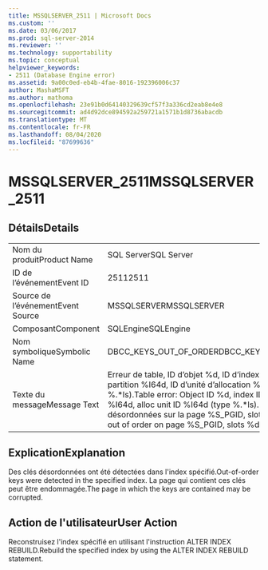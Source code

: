```yaml
---
title: MSSQLSERVER_2511 | Microsoft Docs
ms.custom: ''
ms.date: 03/06/2017
ms.prod: sql-server-2014
ms.reviewer: ''
ms.technology: supportability
ms.topic: conceptual
helpviewer_keywords:
- 2511 (Database Engine error)
ms.assetid: 9a00c0ed-eb4b-4fae-8016-192396006c37
author: MashaMSFT
ms.author: mathoma
ms.openlocfilehash: 23e91b0d64140329639cf57f3a336cd2eab8e4e8
ms.sourcegitcommit: ad4d92dce894592a259721a1571b1d8736abacdb
ms.translationtype: MT
ms.contentlocale: fr-FR
ms.lasthandoff: 08/04/2020
ms.locfileid: "87699636"
---
```

# <a name="mssqlserver_2511"></a><span data-ttu-id="402a9-102">MSSQLSERVER_2511</span><span class="sxs-lookup"><span data-stu-id="402a9-102">MSSQLSERVER_2511</span></span>
    
## <a name="details"></a><span data-ttu-id="402a9-103">Détails</span><span class="sxs-lookup"><span data-stu-id="402a9-103">Details</span></span>  
  
|||  
|-|-|  
|<span data-ttu-id="402a9-104">Nom du produit</span><span class="sxs-lookup"><span data-stu-id="402a9-104">Product Name</span></span>|<span data-ttu-id="402a9-105">SQL Server</span><span class="sxs-lookup"><span data-stu-id="402a9-105">SQL Server</span></span>|  
|<span data-ttu-id="402a9-106">ID de l’événement</span><span class="sxs-lookup"><span data-stu-id="402a9-106">Event ID</span></span>|<span data-ttu-id="402a9-107">2511</span><span class="sxs-lookup"><span data-stu-id="402a9-107">2511</span></span>|  
|<span data-ttu-id="402a9-108">Source de l’événement</span><span class="sxs-lookup"><span data-stu-id="402a9-108">Event Source</span></span>|<span data-ttu-id="402a9-109">MSSQLSERVER</span><span class="sxs-lookup"><span data-stu-id="402a9-109">MSSQLSERVER</span></span>|  
|<span data-ttu-id="402a9-110">Composant</span><span class="sxs-lookup"><span data-stu-id="402a9-110">Component</span></span>|<span data-ttu-id="402a9-111">SQLEngine</span><span class="sxs-lookup"><span data-stu-id="402a9-111">SQLEngine</span></span>|  
|<span data-ttu-id="402a9-112">Nom symbolique</span><span class="sxs-lookup"><span data-stu-id="402a9-112">Symbolic Name</span></span>|<span data-ttu-id="402a9-113">DBCC_KEYS_OUT_OF_ORDER</span><span class="sxs-lookup"><span data-stu-id="402a9-113">DBCC_KEYS_OUT_OF_ORDER</span></span>|  
|<span data-ttu-id="402a9-114">Texte du message</span><span class="sxs-lookup"><span data-stu-id="402a9-114">Message Text</span></span>|<span data-ttu-id="402a9-115">Erreur de table, ID d’objet %d, ID d’index %d, ID de partition %I64d, ID d’unité d’allocation %I64d (type %.\*ls).</span><span class="sxs-lookup"><span data-stu-id="402a9-115">Table error: Object ID %d, index ID %d, partition ID %I64d, alloc unit ID %I64d (type %.\*ls).</span></span> <span data-ttu-id="402a9-116">Les clés sont désordonnées sur la page %S_PGID, slots %d et %d.</span><span class="sxs-lookup"><span data-stu-id="402a9-116">Keys out of order on page %S_PGID, slots %d and %d.</span></span>|  
  
## <a name="explanation"></a><span data-ttu-id="402a9-117">Explication</span><span class="sxs-lookup"><span data-stu-id="402a9-117">Explanation</span></span>  
 <span data-ttu-id="402a9-118">Des clés désordonnées ont été détectées dans l'index spécifié.</span><span class="sxs-lookup"><span data-stu-id="402a9-118">Out-of-order keys were detected in the specified index.</span></span> <span data-ttu-id="402a9-119">La page qui contient ces clés peut être endommagée.</span><span class="sxs-lookup"><span data-stu-id="402a9-119">The page in which the keys are contained may be corrupted.</span></span>  
  
## <a name="user-action"></a><span data-ttu-id="402a9-120">Action de l'utilisateur</span><span class="sxs-lookup"><span data-stu-id="402a9-120">User Action</span></span>  
 <span data-ttu-id="402a9-121">Reconstruisez l'index spécifié en utilisant l'instruction ALTER INDEX REBUILD.</span><span class="sxs-lookup"><span data-stu-id="402a9-121">Rebuild the specified index by using the ALTER INDEX REBUILD statement.</span></span>  
  
  
